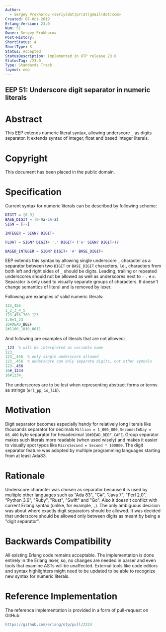 ```yaml
---
Author:
  - Sergey Prokhorov <seriy(dot)pr(at)gmail(dot)com>
Created: 07-Oct-2019
Erlang-Version: 23.0
Num: 51
Owner: Sergey Prokhorov
Post-History: 
ShortStatus: A
ShortType: S
Status: Accepted
StatusDescription: Implemented in OTP release 23.0
StatusTag: /23.0
Type: Standards Track
layout: eep
---
```

EEP 51: Underscore digit separator in numeric literals
----

Abstract
========

This EEP extends numeric literal syntax, allowing underscore `_` as digits
separator. It extends syntax of integer, float and based integer literals.

Copyright
=========

This document has been placed in the public domain.

Specification
=============

Current syntax for numeric literals can be described by following scheme:

```erlang
DIGIT = [0-9]
BASE_DIGIT = [0-9a-zA-Z]
SIGN = [+-]

INTEGER = SIGN? DIGIT+

FLOAT = SIGN? DIGIT+ '.' DIGIT+ ('e' SIGN? DIGIT+)?

BASED_INTEGER = SIGN? DIGIT+ '#' BASE_DIGIT+
```

EEP extends this syntax by allowing single underscore `_` character as a
separator between two `DIGIT` or `BASE_DIGIT` characters. I.e., characters from
both left and right sides of `_` should be digits. Leading, trailing or repeated
underscores should not be allowed as well as underscores next to `-` `.` `#` `e`.
Separator is only used to visually separate groups of characters. It doesn't
change semantics of literal and is removed by lexer.

Following are examples of valid numeric literals:

```erlang
123_456
1_2_3_4_5
123_456.789_123
1.0e1_23
16#DEAD_BEEF
2#1100_1010_0011
```

And following are examples of literals that are not allowed:

```erlang
_123  % will be interpreted as variable name
123_
123__456  % only single underscore allowed
123_.456  % underscore can only separate digits, not other symbols
123._456
16#_1234
16#1234_
```

The underscores are to be lost when representing abstract forms or terms as
strings (`erl_pp`, `io_lib`).

Motivation
==========

Digit separator becomes especially handy for relatively long literals like
thousands separator for decimals `Million = 1_000_000`, `SecondsInDay = 86_400`
byte separator for hexadecimal `16#DEAD_BEEF_CAFE`. Group separator makes
such literals more readable (when used wisely) and makes it easier to visually
spot typos like `MicroSecond = Second * 100000`.
The digit separator feature was adopted by multiple programming languages
starting from at least Ada83.

Rationale
=========

Underscore character was chosen as separator because it is used by multiple
other languages such as "Ada 83", "C#", "Java 7", "Perl 2.0", "Python 3.6",
"Ruby", "Rust", "Swift" and "Go". Also it doesn't conflict with current Erlang
syntax (unlike, for example, `,`).
The only ambiguous decision was about where exactly digit separators should be
allowed. It was decided that underscore should be allowed only between digits
as meant by being a "digit separator".

Backwards Compatibility
=======================

All existing Erlang code remains acceptable. The implementation is done
entirely in the Erlang lexer, so, no changes are needed in parser and
even tools that examine ASTs will be unaffected.
External tools like code editors and syntax highlighters might need to be
updated to be able to recognize new syntax for numeric literals.

Reference Implementation
========================

The reference implementation is provided in a form of pull-request on GitHub

```erlang
https://github.com/erlang/otp/pull/2324
```

[EmacsVar]: <> "Local Variables:"
[EmacsVar]: <> "mode: indented-text"
[EmacsVar]: <> "indent-tabs-mode: nil"
[EmacsVar]: <> "sentence-end-double-space: t"
[EmacsVar]: <> "fill-column: 70"
[EmacsVar]: <> "coding: utf-8"
[EmacsVar]: <> "End:"
[VimVar]: <> "vim: set fileencoding=utf-8 expandtab shiftwidth=4 softtabstop=4:"